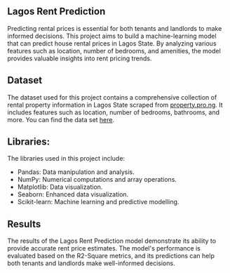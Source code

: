 ## Lagos Rent Prediction
Predicting rental prices is essential for both tenants and landlords to make informed decisions. This project aims to build a machine-learning model that can predict house rental prices in Lagos State. By analyzing various features such as location, number of bedrooms, and amenities, the model provides valuable insights into rent pricing trends.

## Dataset
The dataset used for this project contains a comprehensive collection of rental property information in Lagos State scraped from [property.pro.ng](https://www.propertypro.ng/). It includes features such as location, number of bedrooms, bathrooms, and more. You can find the data set [here](https://www.kaggle.com/datasets/eyimofeapinnick/nigeria-rent-prices-2022).

## Libraries:
The libraries used in this project include:
* Pandas: Data manipulation and analysis.
* NumPy: Numerical computations and array operations.
* Matplotlib: Data visualization.
* Seaborn: Enhanced data visualization.
* Scikit-learn: Machine learning and predictive modelling.
  
## Results
The results of the Lagos Rent Prediction model demonstrate its ability to provide accurate rent price estimates. The model's performance is evaluated based on the R2-Square metrics, and its predictions can help both tenants and landlords make well-informed decisions.

